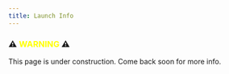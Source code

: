 ```yaml
---
title: Launch Info
---
```


### ⚠️ <span style="color:yellow">WARNING</span> ⚠️

This page is under construction. Come back soon for more info.